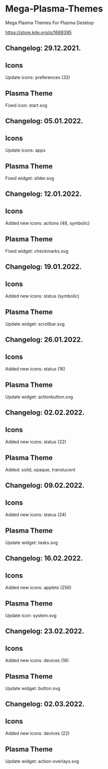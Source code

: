 # Mega-Plasma-Themes
Mega Plasma Themes For Plasma Desktop

https://store.kde.org/p/1669395

Changelog: 29.12.2021.
----------------------

Icons
-----

Update icons: preferences (32)

Plasma Theme
------------

Fixed icon: start.svg

Changelog: 05.01.2022.
----------------------

Icons
-----

Update icons: apps

Plasma Theme
------------

Fixed widget: slider.svg

Changelog: 12.01.2022.
----------------------

Icons
-----

Added new icons: actions (48, symbolic)

Plasma Theme
------------

Fixed widget: checkmarks.svg


Changelog: 19.01.2022.
----------------------

Icons
-----

Added new icons: status (symbolic)

Plasma Theme
------------

Update widget: scrollbar.svg


Changelog: 26.01.2022.
----------------------

Icons
-----

Added new icons: status (16)

Plasma Theme
------------

Update widget: actionbutton.svg

Changelog: 02.02.2022.
----------------------

Icons
-----

Added new icons: status (22)

Plasma Theme
------------

Added: solid, opaque, translucent

Changelog: 09.02.2022.
----------------------

Icons
-----

Added new icons: status (24)

Plasma Theme
------------

Update widget: tasks.svg

Changelog: 16.02.2022.
----------------------

Icons
-----

Added new icons: applets (256)

Plasma Theme
------------

Update icon: system.svg

Changelog: 23.02.2022.
----------------------

Icons
-----

Added new icons: devices (16)

Plasma Theme
------------

Update widget: button.svg

Changelog: 02.03.2022.
----------------------

Icons
-----

Added new icons: devices (22)

Plasma Theme
------------

Update widget: action-overlays.svg





